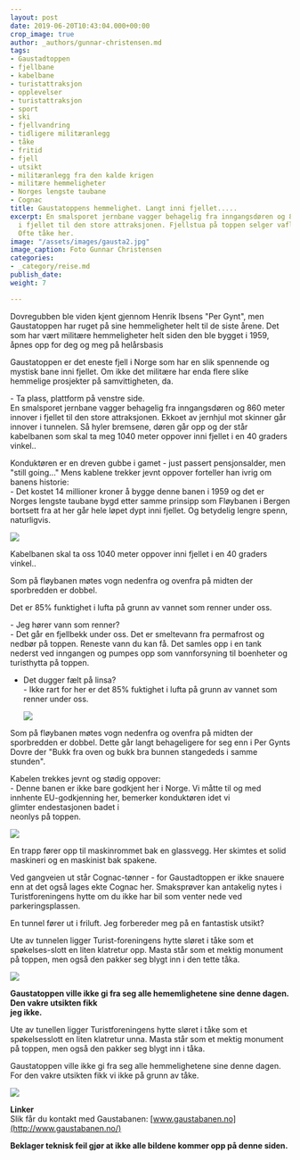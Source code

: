 ```yaml
---
layout: post
date: 2019-06-20T10:43:04.000+00:00
crop_image: true
author: _authors/gunnar-christensen.md
tags:
- Gaustadtoppen
- fjellbane
- kabelbane
- turistattraksjon
- opplevelser
- turistattraksjon
- sport
- ski
- fjellvandring
- tidligere militæranlegg
- tåke
- fritid
- fjell
- utsikt
- militæranlegg fra den kalde krigen
- militære hemmeligheter
- Norges lengste taubane
- Cognac
title: Gaustatoppens hemmelighet. Langt inni fjellet.....
excerpt: En smalsporet jernbane vagger behagelig fra inngangsdøren og 860 meter nedover
  i fjellet til den store attraksjonen. Fjellstua på toppen selger vafler. Utsikten?
  Ofte tåke her.
image: "/assets/images/gausta2.jpg"
image_caption: Foto Gunnar Christensen
categories:
- _category/reise.md
publish_date: 
weight: 7

---
```

Dovregubben ble viden kjent gjennom Henrik Ibsens "Per Gynt", men Gaustatoppen har ruget på sine hemmeligheter helt til de siste årene. Det som har vært militære hemmeligheter helt siden den ble bygget i 1959, åpnes opp for deg og meg på helårsbasis

Gaustatoppen er det eneste fjell i Norge som har en slik spennende og mystisk bane inni fjellet. Om ikke det militære har enda flere slike hemmelige prosjekter på samvittigheten, da.

\- Ta plass, plattform på venstre side.  
En smalsporet jernbane vagger behagelig fra inngangsdøren og 860 meter innover i fjellet til den store attraksjonen. Ekkoet av jernhjul mot skinner går innover i tunnelen. Så hyler bremsene, døren går opp og der står kabelbanen som skal ta meg 1040 meter oppover inni fjellet i en 40 graders vinkel..

Konduktøren er en dreven gubbe i gamet - just passert pensjonsalder, men "still going..." Mens kablene trekker jevnt oppover forteller han ivrig om banens historie:  
\- Det kostet 14 millioner kroner å bygge denne banen i 1959 og det er Norges lengste taubane bygd etter samme prinsipp som Fløybanen i Bergen bortsett fra at her går hele løpet dypt inni fjellet. Og betydelig lengre spenn, naturligvis.

![](https://wwww.helping.no/assets/images/gausta9.jpg)

Kabelbanen skal ta oss 1040 meter oppover inni fjellet i en 40 graders vinkel..

Som på fløybanen møtes vogn nedenfra og ovenfra på midten der sporbredden er dobbel.

Det er 85% funktighet i lufta på grunn av vannet som renner under oss.

\- Jeg hører vann som renner?  
\- Det går en fjellbekk under oss. Det er smeltevann fra permafrost og nedbør på toppen. Reneste vann du kan få. Det samles opp i en tank nederst ved inngangen og pumpes opp som vannforsyning til boenheter og turisthytta på toppen.

* Det dugger fælt på linsa?  
  \- Ikke rart for her er det 85% fuktighet i lufta på grunn av vannet som renner under oss.

  ![](https://wwww.helping.no/assets/images/gausta7.jpg)

Som på fløybanen møtes vogn nedenfra og ovenfra på midten der sporbredden er dobbel. Dette går langt behageligere for seg enn i Per Gynts Dovre der "Bukk fra oven og bukk bra bunnen stangededs i samme stunden".

Kabelen trekkes jevnt og stødig oppover:  
\- Denne banen er ikke bare godkjent her i Norge. Vi måtte til og med innhente EU-godkjenning her, bemerker konduktøren idet vi  
glimter endestasjonen badet i  
neonlys på toppen.

![](https://wwww.helping.no/assets/images/gausta1.jpg)

En trapp fører opp til maskinrommet bak en glassvegg. Her skimtes et solid maskineri og en maskinist bak spakene.

Ved gangveien ut står Cognac-tønner - for Gaustadtoppen er ikke snauere enn at det også lages ekte Cognac her. Smaksprøver kan antakelig nytes i Turistforeningens hytte om du ikke har bil som venter nede ved parkeringsplassen.

En tunnel fører ut i friluft. Jeg forbereder meg på en fantastisk utsikt?

Ute av tunnelen ligger Turist-foreningens hytte sløret i tåke som et spøkelses-slott en liten klatretur opp. Masta står som et mektig monument på toppen, men også den pakker seg blygt inn i den tette tåka.

![](https://wwww.helping.no/assets/images/gausta8.jpg)

**Gaustatoppen ville ikke gi fra seg alle hememlighetene sine denne dagen. Den vakre utsikten fikk  
jeg ikke.**

Ute av tunellen ligger Turistforeningens hytte sløret i tåke som et spøkelsesslott en liten klatretur unna. Masta står som et mektig monument på toppen, men også den pakker seg blygt inn i tåka.

Gaustatoppen ville ikke gi fra seg alle hemmelighetene sine denne dagen. For den vakre utsikten fikk vi ikke på grunn av tåke.

![](https://wwww.helping.no/assets/images/gausta4.jpg)

**Linker**  
Slik får du kontakt med Gaustabanen:  [www.gaustabanen.no](http://www.gaustabanen.no/)

**Beklager teknisk feil gjør at ikke alle bildene kommer opp på denne siden.**
